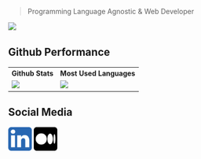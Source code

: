 > Programming Language Agnostic & Web Developer

![](http://estruyf-github.azurewebsites.net/api/VisitorHit?user=IrvanAhmadP&repo=IrvanAhmadP&countColorcountColor)

## Github Performance

<table style="width: 100%;">
  <tr>
    <th>Github Stats</th>
    <th>Most Used Languages</th>
  </tr>
  <tr>
    <td><img style="height:150px;" src="https://github-readme-stats.vercel.app/api?username=IrvanAhmadP&show_icons=true&hide_title=true&theme=dark"></td>
    <td><img style="height:150px;" src="https://github-readme-stats.vercel.app/api/top-langs/?username=IrvanAhmadP&layout=compact&hide_title=true&theme=dark"></td>
  </tr>
</table>

## Social Media
[<img height="48px" width="48px" alt="Linkedin - Irvan Ahmad Prasetya" src="https://raw.githubusercontent.com/IrvanAhmadP/IrvanAhmadP/master/icons/linkedin.svg">](https://www.linkedin.com/in/irvan-ahmad-prasetya-6306a8115/)
[<img height="48px" width="48px" alt="Medium - Irvan Ahmad Prasetya" src="https://raw.githubusercontent.com/IrvanAhmadP/IrvanAhmadP/master/icons/medium.svg">](https://irvanahmadp.medium.com)
